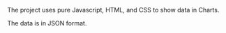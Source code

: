 The project uses pure Javascript, HTML, and CSS to show data in Charts.

The data is in JSON format.
